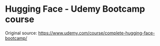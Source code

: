 # Hugging Face - Udemy Bootcamp course

Original source: https://www.udemy.com/course/complete-hugging-face-bootcamp/
